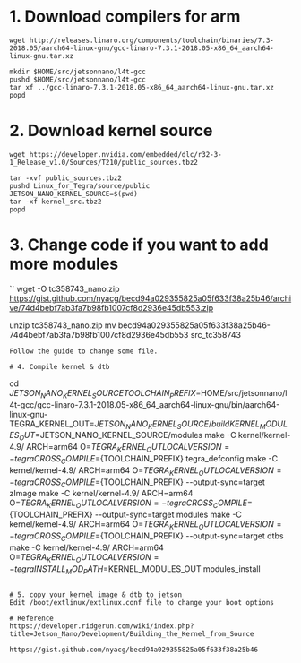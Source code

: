 # 1. Download compilers for arm
```
wget http://releases.linaro.org/components/toolchain/binaries/7.3-2018.05/aarch64-linux-gnu/gcc-linaro-7.3.1-2018.05-x86_64_aarch64-linux-gnu.tar.xz

mkdir $HOME/src/jetsonnano/l4t-gcc
pushd $HOME/src/jetsonnano/l4t-gcc
tar xf ../gcc-linaro-7.3.1-2018.05-x86_64_aarch64-linux-gnu.tar.xz
popd
```

# 2. Download kernel source
```
wget https://developer.nvidia.com/embedded/dlc/r32-3-1_Release_v1.0/Sources/T210/public_sources.tbz2

tar -xvf public_sources.tbz2
pushd Linux_for_Tegra/source/public
JETSON_NANO_KERNEL_SOURCE=$(pwd)
tar -xf kernel_src.tbz2
popd
```

# 3. Change code if you want to add more modules

``
wget -O tc358743_nano.zip https://gist.github.com/nyacg/becd94a029355825a05f633f38a25b46/archive/74d4bebf7ab3fa7b98fb1007cf8d2936e45db553.zip

unzip tc358743_nano.zip
mv becd94a029355825a05f633f38a25b46-74d4bebf7ab3fa7b98fb1007cf8d2936e45db553 src_tc358743
```
Follow the guide to change some file.

# 4. Compile kernel & dtb

```
cd $JETSON_NANO_KERNEL_SOURCE
TOOLCHAIN_PREFIX=$HOME/src/jetsonnano/l4t-gcc/gcc-linaro-7.3.1-2018.05-x86_64_aarch64-linux-gnu/bin/aarch64-linux-gnu-
TEGRA_KERNEL_OUT=$JETSON_NANO_KERNEL_SOURCE/build
KERNEL_MODULES_OUT=$JETSON_NANO_KERNEL_SOURCE/modules
make -C kernel/kernel-4.9/ ARCH=arm64 O=$TEGRA_KERNEL_OUT LOCALVERSION=-tegra CROSS_COMPILE=${TOOLCHAIN_PREFIX} tegra_defconfig
make -C kernel/kernel-4.9/ ARCH=arm64 O=$TEGRA_KERNEL_OUT LOCALVERSION=-tegra CROSS_COMPILE=${TOOLCHAIN_PREFIX} --output-sync=target zImage
make -C kernel/kernel-4.9/ ARCH=arm64 O=$TEGRA_KERNEL_OUT LOCALVERSION=-tegra CROSS_COMPILE=${TOOLCHAIN_PREFIX} --output-sync=target modules
make -C kernel/kernel-4.9/ ARCH=arm64 O=$TEGRA_KERNEL_OUT LOCALVERSION=-tegra CROSS_COMPILE=${TOOLCHAIN_PREFIX} --output-sync=target dtbs
make -C kernel/kernel-4.9/ ARCH=arm64 O=$TEGRA_KERNEL_OUT LOCALVERSION=-tegra INSTALL_MOD_PATH=$KERNEL_MODULES_OUT modules_install
```

# 5. copy your kernel image & dtb to jetson
Edit /boot/extlinux/extlinux.conf file to change your boot options

# Reference
https://developer.ridgerun.com/wiki/index.php?title=Jetson_Nano/Development/Building_the_Kernel_from_Source

https://gist.github.com/nyacg/becd94a029355825a05f633f38a25b46